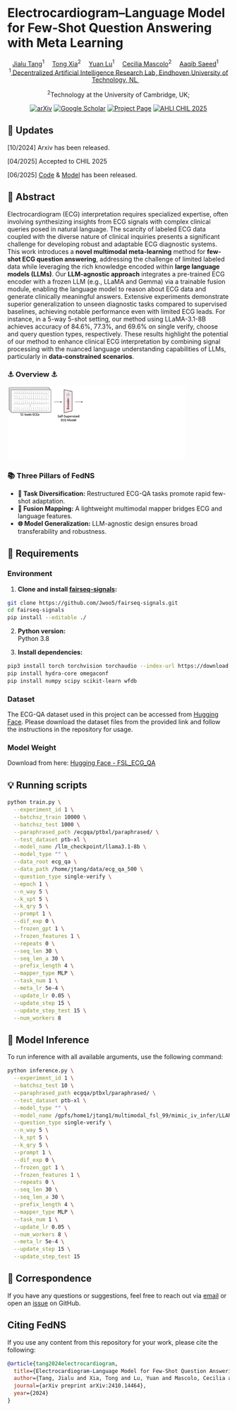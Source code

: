 # Electrocardiogram–Language Model for Few-Shot Question Answering with Meta Learning
<div align="center">

<div>
    <a href='https://tang-jia-lu.github.io/' target='_blank'>Jialu Tang</a><sup>1</sup>&emsp;
    <a href='https://xtxiatong.github.io/' target='_blank'>Tong Xia</a><sup>2</sup>&emsp;
    <a href=https://www.tue.nl/en/research/researchers/yuan-lu' target='_blank'>Yuan Lu</a><sup>1</sup>&emsp;
    <a href='https://www.cl.cam.ac.uk/~cm542/' target='_blank'>Cecilia Mascolo</a><sup>2</sup>&emsp;
    <a href='https://aqibsaeed.github.io/' target='_blank'>Aaqib Saeed</a><sup>1</sup>&emsp;
</div>
<div>
<sup>1</sup><a href="https://www.tue.nl/en/our-university/departments/industrial-design/research/our-research-labs/decentralized-artificial-intelligence-research-lab" target="_blank" rel="noopener noreferrer">
                        Decentralized Artificial Intelligence Research Lab, Eindhoven University of Technology, NL
                      </a>&emsp;

<sup>2</sup>Technology at the University of Cambridge, UK;
</div>
</div>


<div align="center">

[![arXiv](https://img.shields.io/badge/arXiv-2409.02189-blue?logo=arxiv&logoColor=orange)](https://arxiv.org/html/2410.14464v1)
[![Google Scholar](https://img.shields.io/badge/Google%20Scholar-Citations-purple.svg)](https://scholar.google.nl/scholar?cluster=4185769924704359587&hl=zh-CN&as_sdt=0,5&as_vis=1)
[![Project Page](https://img.shields.io/badge/Project%20Page-Online-brightgreen)](https://tang-jia-lu.github.io/projects/ECG_QA/)
[![AHLI CHIL 2025](https://img.shields.io/badge/IEEE%20CHIL%202024-Accepted-yellow.svg)](https://ieeexplore.ieee.org/document/10888594)

</div>


## 📢 Updates

[10/2024] Arxiv has been released.

[04/2025] Accepted to CHIL 2025

[06/2025] [Code](link) & [Model](link) has been released.


## 📝 Abstract
Electrocardiogram (ECG) interpretation requires specialized expertise, often involving synthesizing insights from ECG signals with complex clinical queries posed in natural language. The scarcity of labeled ECG data coupled with the diverse nature of clinical inquiries presents a significant challenge for developing robust and adaptable ECG diagnostic systems. This work introduces a **novel multimodal meta-learning** method for **few-shot ECG question answering**, addressing the challenge of limited labeled data while leveraging the rich knowledge encoded within **large language models (LLMs)**. Our **LLM-agnostic approach** integrates a pre-trained ECG encoder with a frozen LLM (e.g., LLaMA and Gemma) via a trainable fusion module, enabling the language model to reason about ECG data and generate clinically meaningful answers. Extensive experiments demonstrate superior generalization to unseen diagnostic tasks compared to supervised baselines, achieving notable performance even with limited ECG leads. For instance, in a 5-way 5-shot setting, our method using LLaMA-3.1-8B achieves accuracy of 84.6%, 77.3%, and 69.6% on single verify, choose and query question types, respectively. These results highlight the potential of our method to enhance clinical ECG interpretation by combining signal processing with the nuanced language understanding capabilities of LLMs, particularly in **data-constrained scenarios**.

<div align="left">
<h3>⚓ Overview ⚓</h3>
<img src="img/model_structure.gif" width="80%">
<h3>📚 Three Pillars of FedNS</h3>
</div>

- **🧩 Task Diversification:** Restructured ECG-QA tasks promote rapid few-shot adaptation.
- **🔗 Fusion Mapping:** A lightweight multimodal mapper bridges ECG and language features.
- **🌐 Model Generalization:** LLM-agnostic design ensures broad transferability and robustness.

## 🔧 Requirements
###  Environment 

1. **Clone and install [fairseq-signals](https://github.com/Jwoo5/fairseq-signals):**
  ```bash
  git clone https://github.com/Jwoo5/fairseq-signals.git
  cd fairseq-signals
  pip install --editable ./
  ```

2. **Python version:**  
  Python 3.8

3. **Install dependencies:**
  ```bash
  pip3 install torch torchvision torchaudio --index-url https://download.pytorch.org/whl/cu118
  pip install hydra-core omegaconf
  pip install numpy scipy scikit-learn wfdb
  ```


### Dataset 

The ECG-QA dataset used in this project can be accessed from [Hugging Face](https://huggingface.co/datasets/jialucode/FSL_ECG_QA_Dataset/). Please download the dataset files from the provided link and follow the instructions in the repository for usage.

### Model Weight
Download from here: [Hugging Face - FSL_ECG_QA](https://huggingface.co/jialucode/FSL_ECG_QA/)

## 💡 Running scripts

```bash
python train.py \
  --experiment_id 1 \
  --batchsz_train 10000 \
  --batchsz_test 1000 \
  --paraphrased_path /ecgqa/ptbxl/paraphrased/ \
  --test_dataset ptb-xl \
  --model_name /llm_checkpoint/llama3.1-8b \
  --model_type "" \
  --data_root ecg_qa \
  --data_path /home/jtang/data/ecg_qa_500 \
  --question_type single-verify \
  --epoch 1 \
  --n_way 5 \
  --k_spt 5 \
  --k_qry 5 \
  --prompt 1 \
  --dif_exp 0 \
  --frozen_gpt 1 \
  --frozen_features 1 \
  --repeats 0 \
  --seq_len 30 \
  --seq_len_a 30 \
  --prefix_length 4 \
  --mapper_type MLP \
  --task_num 1 \
  --meta_lr 5e-4 \
  --update_lr 0.05 \
  --update_step 15 \
  --update_step_test 15 \
  --num_workers 8
```

## 🚀 Model Inference

To run inference with all available arguments, use the following command:

```bash
python inference.py \
  --experiment_id 1 \
  --batchsz_test 10 \
  --paraphrased_path ecgqa/ptbxl/paraphrased/ \
  --test_dataset ptb-xl \
  --model_type "" \
  --model_name /gpfs/home1/jtang1/multimodal_fsl_99/mimic_iv_infer/LLARVA/llama3_2_1B/ \
  --question_type single-verify \
  --n_way 5 \
  --k_spt 5 \
  --k_qry 5 \
  --prompt 1 \
  --dif_exp 0 \
  --frozen_gpt 1 \
  --frozen_features 1 \
  --repeats 0 \
  --seq_len 30 \
  --seq_len_a 30 \
  --prefix_length 4 \
  --mapper_type MLP \
  --task_num 1 \
  --update_lr 0.05 \
  --num_workers 8 \
  --meta_lr 5e-4 \
  --update_step 15 \
  --update_step_test 15
```

## 💭 Correspondence
If you have any questions or suggestions, feel free to reach out via [email](mailto:jialu.tang@tue.nl) or open an [issue](https://github.com/tang-jia-lu/ECG_QA/issues) on GitHub.

## Citing FedNS
If you use any content from this repository for your work, please cite the following:

```bibtex
@article{tang2024electrocardiogram,
  title={Electrocardiogram-Language Model for Few-Shot Question Answering with Meta Learning},
  author={Tang, Jialu and Xia, Tong and Lu, Yuan and Mascolo, Cecilia and Saeed, Aaqib},
  journal={arXiv preprint arXiv:2410.14464},
  year={2024}
}
```

